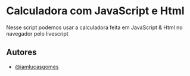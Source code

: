 
# Calculadora com JavaScript e Html

Nesse script podemos usar a calculadora feita em JavaScript & Html no navegador pelo livescript


## Autores

- [@iamlucasgomes](https://www.github.com/iamlucasgomes)


